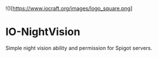 !()[https://www.iocraft.org/images/logo_square.png]
# IO-NightVision
Simple night vision ability and permission for Spigot servers.